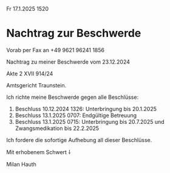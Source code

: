 Fr 17.1.2025 1520

# Nachtrag zur Beschwerde

Vorab per Fax an
+49 9621 96241 1856

Nachtrag zu meiner Beschwerde
vom 23.12.2024

Akte 2 XVII 914/24

Amtsgericht Traunstein.

Ich richte meine Beschwerde
gegen alle Beschlüsse:

1. Beschluss 10.12.2024 1326:
Unterbringung bis 20.1.2025
2. Beschluss 13.1.2025 0707:
Endgültige Betreuung
3. Beschluss 13.1.2025 0715:
Unterbringung bis 20.7.2025 und
Zwangsmedikation bis 22.2.2025

Ich fordere die sofortige Aufhebung
all dieser Beschlüsse.

Mit erhobenem Schwert ⸸

Milan Hauth